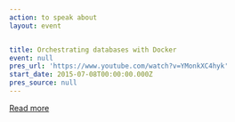 ```yaml
---
action: to speak about
layout: event


title: Orchestrating databases with Docker
event: null
pres_url: 'https://www.youtube.com/watch?v=YMonkXC4hyk'
start_date: 2015-07-08T00:00:00.000Z
pres_source: null
---
```


[Read more](https://www.youtube.com/watch?v=YMonkXC4hyk)
